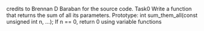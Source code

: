 credits to Brennan D Baraban for the source code.
Task0
Write a function that returns the sum of all its parameters.
Prototype: int sum_them_all(const unsigned int n, ...);
If n == 0, return 0
using variable functions
